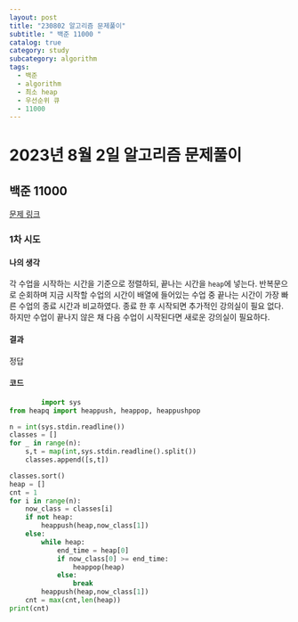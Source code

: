 ```yaml
---
layout: post
title: "230802 알고리즘 문제풀이"
subtitle: " 백준 11000 "
catalog: true
category: study
subcategory: algorithm
tags:
  - 백준
  - algorithm
  - 최소 heap
  - 우선순위 큐
  - 11000
---
```


# 2023년 8월 2일 알고리즘 문제풀이

## 백준 11000

[문제 링크](https://www.acmicpc.net/problem/11000)

### 1차 시도

#### 나의 생각

각 수업을 시작하는 시간을 기준으로 정렬하되, 끝나는 시간을 `heap`에 넣는다. 반복문으로 순회하며 지금 시작할 수업의 시간이 배열에 들어있는 수업 중 끝나는 시간이 가장 빠른 수업의 종료 시간과 비교하였다. 종료 한 후 시작되면 추가적인 강의실이 필요 없다. 하지만 수업이 끝나지 않은 채 다음 수업이 시작된다면 새로운 강의실이 필요하다.

#### 결과

정답

#### 코드

```python
		import sys
from heapq import heappush, heappop, heappushpop

n = int(sys.stdin.readline())
classes = []
for _ in range(n):
    s,t = map(int,sys.stdin.readline().split())
    classes.append([s,t])

classes.sort()
heap = []
cnt = 1
for i in range(n):
    now_class = classes[i]
    if not heap:
        heappush(heap,now_class[1])
    else:
        while heap:
            end_time = heap[0]
            if now_class[0] >= end_time:
                heappop(heap)
            else:
                break
        heappush(heap,now_class[1])
    cnt = max(cnt,len(heap))
print(cnt)
```
